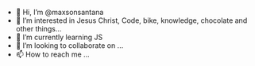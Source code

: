 - 👋 Hi, I’m @maxsonsantana
- 👀 I’m interested in Jesus Christ, Code, bike, knowledge, chocolate and other things...
- 🌱 I’m currently learning JS
- 💞️ I’m looking to collaborate on ...
- 📫 How to reach me ...

<!---
maxsonsantana/maxsonsantana is a ✨ special ✨ repository because its `README.md` (this file) appears on your GitHub profile.
You can click the Preview link to take a look at your changes.
--->
